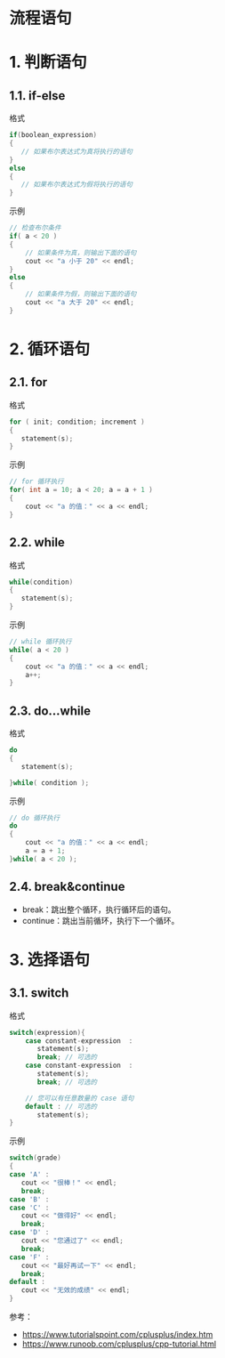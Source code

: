 # 流程语句

# 1. 判断语句

## 1.1. if-else

格式

```c
if(boolean_expression)
{
   // 如果布尔表达式为真将执行的语句
}
else
{
   // 如果布尔表达式为假将执行的语句
}
```

示例

```c
// 检查布尔条件
if( a < 20 )
{
    // 如果条件为真，则输出下面的语句
    cout << "a 小于 20" << endl;
}
else
{
    // 如果条件为假，则输出下面的语句
    cout << "a 大于 20" << endl;
}
```

# 2. 循环语句

## 2.1. for

格式

```c
for ( init; condition; increment )
{
   statement(s);
}
```

示例

```c
// for 循环执行
for( int a = 10; a < 20; a = a + 1 )
{
    cout << "a 的值：" << a << endl;
}
```

## 2.2. while

格式

```c
while(condition)
{
   statement(s);
}
```

示例

```c
// while 循环执行
while( a < 20 )
{
    cout << "a 的值：" << a << endl;
    a++;
}
```

## 2.3. do...while

格式

```c
do
{
   statement(s);

}while( condition );
```

示例

```c
// do 循环执行
do
{
    cout << "a 的值：" << a << endl;
    a = a + 1;
}while( a < 20 );
```

## 2.4. break&continue

- break：跳出整个循环，执行循环后的语句。
- continue：跳出当前循环，执行下一个循环。

# 3. 选择语句

## 3.1. switch

格式

```c
switch(expression){
    case constant-expression  :
       statement(s);
       break; // 可选的
    case constant-expression  :
       statement(s);
       break; // 可选的

    // 您可以有任意数量的 case 语句
    default : // 可选的
       statement(s);
}
```

示例

```c
switch(grade)
{
case 'A' :
   cout << "很棒！" << endl; 
   break;
case 'B' :
case 'C' :
   cout << "做得好" << endl;
   break;
case 'D' :
   cout << "您通过了" << endl;
   break;
case 'F' :
   cout << "最好再试一下" << endl;
   break;
default :
   cout << "无效的成绩" << endl;
}
```

参考：

- https://www.tutorialspoint.com/cplusplus/index.htm
- https://www.runoob.com/cplusplus/cpp-tutorial.html